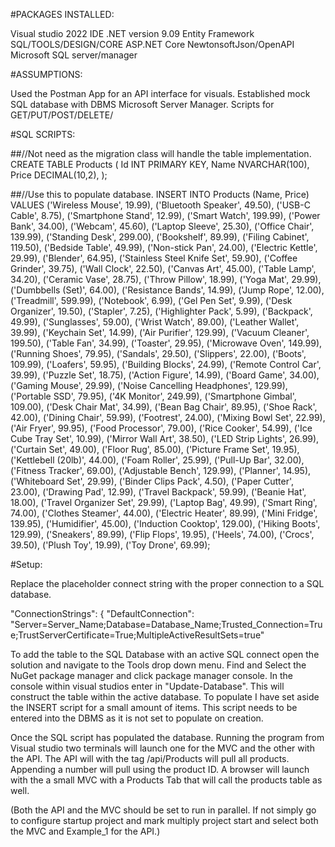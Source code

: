 #PACKAGES INSTALLED:

Visual studio 2022 IDE
.NET version 9.09
Entity Framework SQL/TOOLS/DESIGN/CORE
ASP.NET Core NewtonsoftJson/OpenAPI
Microsoft SQL server/manager

#ASSUMPTIONS:

Used the Postman App for an API interface for visuals.
Established mock SQL database with DBMS Microsoft Server Manager.
Scripts for GET/PUT/POST/DELETE/ 

#SQL SCRIPTS:

##//Not need as the migration class will handle the table implementation.
CREATE TABLE Products (
Id INT PRIMARY KEY,
Name NVARCHAR(100),
Price DECIMAL(10,2),
);

##//Use this to populate database.
INSERT INTO Products (Name, Price) VALUES
('Wireless Mouse', 19.99),
('Bluetooth Speaker', 49.50),
('USB-C Cable', 8.75),
('Smartphone Stand', 12.99),
('Smart Watch', 199.99),
('Power Bank', 34.00),
('Webcam', 45.60),
('Laptop Sleeve', 25.30),
('Office Chair', 139.99),
('Standing Desk', 299.00),
('Bookshelf', 89.99),
('Filing Cabinet', 119.50),
('Bedside Table', 49.99),
('Non-stick Pan', 24.00),
('Electric Kettle', 29.99),
('Blender', 64.95),
('Stainless Steel Knife Set', 59.90),
('Coffee Grinder', 39.75),
('Wall Clock', 22.50),
('Canvas Art', 45.00),
('Table Lamp', 34.20),
('Ceramic Vase', 28.75),
('Throw Pillow', 18.99),
('Yoga Mat', 29.99),
('Dumbbells (Set)', 64.00),
('Resistance Bands', 14.99),
('Jump Rope', 12.00),
('Treadmill', 599.99),
('Notebook', 6.99),
('Gel Pen Set', 9.99),
('Desk Organizer', 19.50),
('Stapler', 7.25),
('Highlighter Pack', 5.99),
('Backpack', 49.99),
('Sunglasses', 59.00),
('Wrist Watch', 89.00),
('Leather Wallet', 39.99),
('Keychain Set', 14.99),
('Air Purifier', 129.99),
('Vacuum Cleaner', 199.50),
('Table Fan', 34.99),
('Toaster', 29.95),
('Microwave Oven', 149.99),
('Running Shoes', 79.95),
('Sandals', 29.50),
('Slippers', 22.00),
('Boots', 109.99),
('Loafers', 59.95),
('Building Blocks', 24.99),
('Remote Control Car', 39.99),
('Puzzle Set', 18.75),
('Action Figure', 14.99),
('Board Game', 34.00),
('Gaming Mouse', 29.99),
('Noise Cancelling Headphones', 129.99),
('Portable SSD', 79.95),
('4K Monitor', 249.99),
('Smartphone Gimbal', 109.00),
('Desk Chair Mat', 34.99),
('Bean Bag Chair', 89.95),
('Shoe Rack', 42.00),
('Dining Chair', 59.99),
('Footrest', 24.00),
('Mixing Bowl Set', 22.99),
('Air Fryer', 99.95),
('Food Processor', 79.00),
('Rice Cooker', 54.99),
('Ice Cube Tray Set', 10.99),
('Mirror Wall Art', 38.50),
('LED Strip Lights', 26.99),
('Curtain Set', 49.00),
('Floor Rug', 85.00),
('Picture Frame Set', 19.95),
('Kettlebell (20lb)', 44.00),
('Foam Roller', 25.99),
('Pull-Up Bar', 32.00),
('Fitness Tracker', 69.00),
('Adjustable Bench', 129.99),
('Planner', 14.95),
('Whiteboard Set', 29.99),
('Binder Clips Pack', 4.50),
('Paper Cutter', 23.00),
('Drawing Pad', 12.99),
('Travel Backpack', 59.99),
('Beanie Hat', 18.00),
('Travel Organizer Set', 29.99),
('Laptop Bag', 49.99),
('Smart Ring', 74.00),
('Clothes Steamer', 44.00),
('Electric Heater', 89.99),
('Mini Fridge', 139.95),
('Humidifier', 45.00),
('Induction Cooktop', 129.00),
('Hiking Boots', 129.99),
('Sneakers', 89.99),
('Flip Flops', 19.95),
('Heels', 74.00),
('Crocs', 39.50),
('Plush Toy', 19.99),
('Toy Drone', 69.99);

#Setup:

Replace the placeholder connect string with the proper connection to a SQL database.

 "ConnectionStrings": {
   "DefaultConnection": "Server=Server_Name;Database=Database_Name;Trusted_Connection=True;TrustServerCertificate=True;MultipleActiveResultSets=true"

To add the table to the SQL Database with an active SQL connect open the solution and navigate to the Tools drop down menu. Find and Select the NuGet package manager and click package manager console. In the console within visual studios enter in "Update-Database". This will construct the table within the active database. To populate I have set aside the INSERT script for a small amount of items. This script needs to be entered into the DBMS as it is not set to populate on creation.

Once the SQL script has populated the database. Running the program from Visual studio two terminals will launch one for the MVC and the other with the API. The API will with the tag /api/Products will pull all products. Appending a number will pull using the product ID. A browser will launch with the a small MVC with a Products Tab that will call the products table as well. 

(Both the API and the MVC should be set to run in parallel. If not simply go to configure startup project and mark multiply project start and select both the MVC and Example_1 for the API.)
